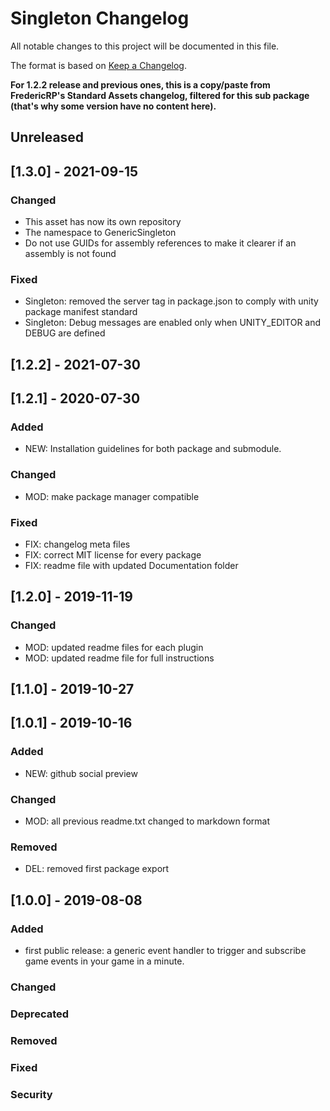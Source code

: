 # Singleton Changelog
All notable changes to this project will be documented in this file.

The format is based on [Keep a Changelog](https://keepachangelog.com/en/1.0.0/).

**For 1.2.2 release and previous ones, this is a copy/paste from FredericRP's Standard Assets changelog, filtered for this sub package (that's why some version have no content here).**

## Unreleased

## [1.3.0] - 2021-09-15

### Changed
- This asset has now its own repository
- The namespace to GenericSingleton
- Do not use GUIDs for assembly references to make it clearer if an assembly is not found

### Fixed
- Singleton: removed the server tag in package.json to comply with unity package manifest standard
- Singleton: Debug messages are enabled only when UNITY_EDITOR and DEBUG are defined

## [1.2.2] - 2021-07-30

## [1.2.1] - 2020-07-30

### Added
- NEW: Installation guidelines for both package and submodule.

### Changed
- MOD: make package manager compatible

### Fixed
- FIX: changelog meta files
- FIX: correct MIT license for every package
- FIX: readme file with updated Documentation folder

## [1.2.0] - 2019-11-19

### Changed
- MOD: updated readme files for each plugin
- MOD: updated readme file for full instructions

## [1.1.0] - 2019-10-27

## [1.0.1] - 2019-10-16

### Added
- NEW: github social preview

### Changed
- MOD: all previous readme.txt changed to markdown format

### Removed
- DEL: removed first package export

## [1.0.0] - 2019-08-08

### Added
- first public release: a generic event handler to trigger and subscribe game events in your game in a minute.

### Changed

### Deprecated

### Removed

### Fixed

### Security

